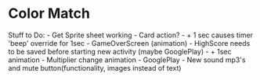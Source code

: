 Color Match
=======
Stuff to Do:
	- Get Sprite sheet working
	- Card action? 
	- + 1 sec causes timer 'beep' override for 1sec
	- GameOverScreen (animation)
	- HighScore needs to be saved before starting new activity (maybe GooglePlay)
	- + 1sec animation
	- Multiplier change animation
	- GooglePlay
	- New sound mp3's and mute button(functionality, images instead of text)
	
